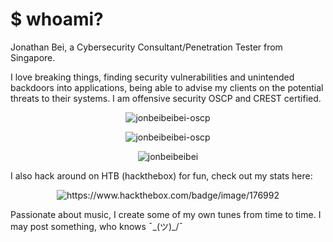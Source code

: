 # $ whoami?

Jonathan Bei, a Cybersecurity Consultant/Penetration Tester from Singapore.

I love breaking things, finding security vulnerabilities and unintended backdoors into applications, being able to advise my clients on the potential threats to their systems. I am offensive security OSCP and CREST certified. 

<p align="center"> <img src="https://raw.githubusercontent.com/jonbeibeibei/jonbeibeibei-site/master/docs/PWK-OSCP-badge.png" alt="jonbeibeibei-oscp" />
  
<p align="center"> <img src="https://raw.githubusercontent.com/jonbeibeibei/jonbeibeibei-site/master/docs/crest.png" alt="jonbeibeibei-oscp" />
  
<p align="center"> <img src="https://github-readme-stats.vercel.app/api?username=jonbeibeibei&show_icons=true&theme=gruvbox&count_private=true" alt="jonbeibeibei" />

I also hack around on HTB (hackthebox) for fun, check out my stats here: 
<p align="center"> <img src="https://www.hackthebox.com/badge/image/176992" alt="https://www.hackthebox.com/badge/image/176992" />
  
Passionate about music, I create some of my own tunes from time to time. I may post something, who knows ¯\_(ツ)_/¯

